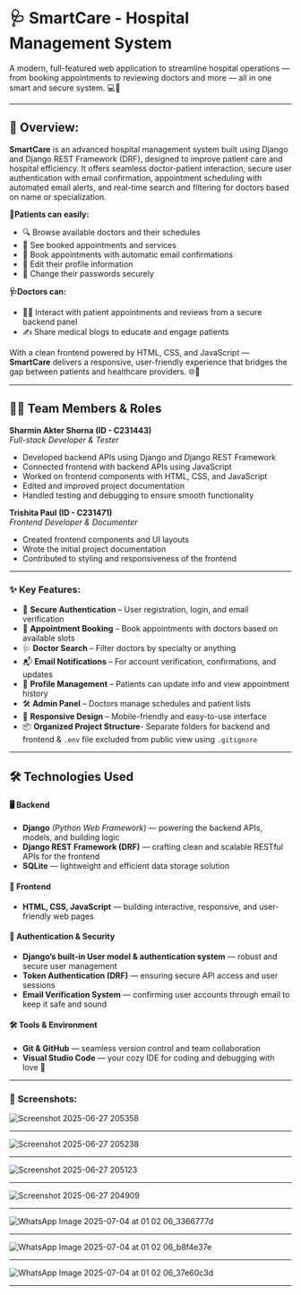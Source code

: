 # 🩺 **SmartCare - Hospital Management System**

A modern, full-featured web application to streamline hospital operations — from booking appointments to reviewing doctors and more — all in one smart and secure system. 💻🏥

---
## 📄 **Overview:**

**SmartCare** is an advanced hospital management system built using Django and Django REST Framework (DRF), designed to improve patient care and hospital efficiency.
It offers seamless doctor-patient interaction, secure user authentication with email confirmation, appointment scheduling with automated email alerts, and real-time search and filtering for doctors based on name or specialization.

 **💙Patients can easily:**
- 🔍 Browse available doctors and their schedules
- 📅 See booked appointments and services
- 🧾 Book appointments with automatic email confirmations
- 👤 Edit their profile information
- 🔐 Change their passwords securely
  
**🩺Doctors can:**
- 👩‍⚕️ Interact with patient appointments and reviews from a secure backend panel
- ✍️ Share medical blogs to educate and engage patients
  
With a clean frontend powered by HTML, CSS, and JavaScript — **SmartCare** delivers a responsive, user-friendly experience that bridges the gap between patients and healthcare providers. 🌐💖

---

## 👩‍💻 Team Members & Roles

**Sharmin Akter Shorna (ID - C231443)**  
*Full-stack Developer & Tester*  
- Developed backend APIs using Django and Django REST Framework  
- Connected frontend with backend APIs using JavaScript  
- Worked on frontend components with HTML, CSS, and JavaScript  
- Edited and improved project documentation  
- Handled testing and debugging to ensure smooth functionality  

**Trishita Paul (ID - C231471)**  
*Frontend Developer & Documenter*  
- Created frontend components and UI layouts  
- Wrote the initial project documentation  
- Contributed to styling and responsiveness of the frontend  

---

### ✨ **Key Features:**

* 🔐 **Secure Authentication** – User registration, login, and email verification
* 📅 **Appointment Booking** – Book appointments with doctors based on available slots
* 🩺 **Doctor Search** – Filter doctors by specialty or anything
* 📬 **Email Notifications** – For account verification, confirmations, and updates
* 📝 **Profile Management** – Patients can update info and view appointment history
* 🛠️ **Admin Panel** – Doctors manage schedules and patient lists
* 📱 **Responsive Design** – Mobile-friendly and easy-to-use interface
* 📦 **Organized Project Structure**- Separate folders for backend and frontend & `.env` file excluded from public view using `.gitignore`
  
---

## 🛠️ Technologies Used

#### 🖥️ Backend  
- **Django** *(Python Web Framework)* — powering the backend APIs, models, and building logic  
- **Django REST Framework (DRF)** — crafting clean and scalable RESTful APIs for the frontend  
- **SQLite** — lightweight and efficient data storage solution  

#### 🎨 Frontend  
- **HTML, CSS, JavaScript** — building interactive, responsive, and user-friendly web pages  

#### 🔐 Authentication & Security  
- **Django’s built-in User model & authentication system** — robust and secure user management  
- **Token Authentication (DRF)** — ensuring secure API access and user sessions  
- **Email Verification System** — confirming user accounts through email to keep it safe and sound  

#### 🛠️ Tools & Environment  
- **Git & GitHub** — seamless version control and team collaboration  
- **Visual Studio Code** — your cozy IDE for coding and debugging with love 💖  
 


---

### 🗼️ **Screenshots:**

![Screenshot 2025-06-27 205358](https://github.com/user-attachments/assets/b77f7b42-40ba-43eb-ac03-515f138f886e)

---
![Screenshot 2025-06-27 205238](https://github.com/user-attachments/assets/5bc5399a-4464-4b17-95da-7391806f342f)

---
![Screenshot 2025-06-27 205123](https://github.com/user-attachments/assets/b710836c-f83c-4147-9e0f-113dfb359678)

---
![Screenshot 2025-06-27 204909](https://github.com/user-attachments/assets/465b09c6-5d7e-4d30-96c9-bc8fd2f7a2ce)

---
![WhatsApp Image 2025-07-04 at 01 02 06_3366777d](https://github.com/user-attachments/assets/1e526b33-dd21-4e1d-a283-329e3504d9a7)

---
![WhatsApp Image 2025-07-04 at 01 02 06_b8f4e37e](https://github.com/user-attachments/assets/3d01c523-da8a-4dbb-87a3-f671c2a724ff)

---
![WhatsApp Image 2025-07-04 at 01 02 06_37e60c3d](https://github.com/user-attachments/assets/4031a72b-639e-4f9f-9780-ef1e09946cdb)

---





